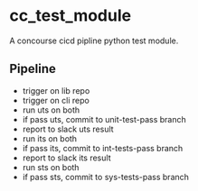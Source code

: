 # cc_test_module

A concourse cicd pipline python test module.

## Pipeline
- trigger on lib repo
- trigger on cli repo
- run uts on both
- if pass uts, commit to unit-test-pass branch
- report to slack uts result
- run its on both
- if pass its, commit to int-tests-pass branch
- report to slack its result
- run sts on both
- if pass sts, commit to sys-tests-pass branch
